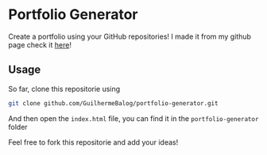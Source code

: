 # Portfolio Generator

Create a portfolio using your GitHub repositories!
I made it from my github page check it [here](https://guilhermebalog.github.io)!

## Usage

So far, clone this repositorie using 

```bash
git clone github.com/GuilhermeBalog/portfolio-generator.git
```

And then open the `index.html` file, you can find it in the `portfolio-generator` folder

Feel free to fork this repositorie and add your ideas!
